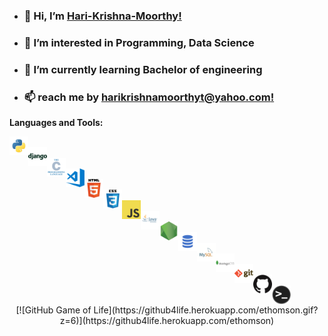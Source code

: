 - ###   👋 Hi, I’m [Hari-Krishna-Moorthy!](https://Hari-Krishna-Moorthy.github.io)
- ###  👀 I’m interested in Programming, Data Science
- ### 🌱 I’m currently learning Bachelor of engineering
- ### 📫 reach me by [harikrishnamoorthyt@yahoo.com!](mailto:harikrishnamoorthyt@yahoo.com)


**Languages and Tools:**

<img align="left" alt="Python" height="30" src="https://raw.githubusercontent.com/github/explore/e94815998e4e0713912fed477a1f346ec04c3da2/topics/python/python.png" /></br>
<img align="left" alt="Django" height="30" src="https://raw.githubusercontent.com/github/explore/80688e429a7d4ef2fca1e82350fe8e3517d3494d/topics/django/django.png" /></br>
<img align="left" alt="C" height="30" src="https://raw.githubusercontent.com/github/explore/80688e429a7d4ef2fca1e82350fe8e3517d3494d/topics/c/c.png" /></br>
<img align="left" alt="Visual Studio Code" height="30" src="https://raw.githubusercontent.com/github/explore/80688e429a7d4ef2fca1e82350fe8e3517d3494d/topics/visual-studio-code/visual-studio-code.png" /></br>
<img align="left" alt="HTML5" height="30" src="https://raw.githubusercontent.com/github/explore/80688e429a7d4ef2fca1e82350fe8e3517d3494d/topics/html/html.png" /></br>
<img align="left" alt="CSS3" height="30" src="https://raw.githubusercontent.com/github/explore/80688e429a7d4ef2fca1e82350fe8e3517d3494d/topics/css/css.png" /></br>
<img align="left" alt="JavaScript" height="30" src="https://raw.githubusercontent.com/github/explore/80688e429a7d4ef2fca1e82350fe8e3517d3494d/topics/javascript/javascript.png" /></br>
<img align="left" alt="Java" height="30" src="https://raw.githubusercontent.com/github/explore/80688e429a7d4ef2fca1e82350fe8e3517d3494d/topics/java/java.png" /></br>
<img align="left" alt="NodeJs" height="30" src="https://raw.githubusercontent.com/github/explore/80688e429a7d4ef2fca1e82350fe8e3517d3494d/topics/nodejs/nodejs.png" /></br>
<img align="left" alt="SQL" height="30" src="https://raw.githubusercontent.com/github/explore/80688e429a7d4ef2fca1e82350fe8e3517d3494d/topics/sql/sql.png" /></br>
<img align="left" alt="MySQL" height="30" src="https://raw.githubusercontent.com/github/explore/80688e429a7d4ef2fca1e82350fe8e3517d3494d/topics/mysql/mysql.png" /></br>
<img align="left" alt="MongoDB" height="30" src="https://raw.githubusercontent.com/github/explore/80688e429a7d4ef2fca1e82350fe8e3517d3494d/topics/mongodb/mongodb.png" /></br>
<img align="left" alt="Git" height="30" src="https://raw.githubusercontent.com/github/explore/80688e429a7d4ef2fca1e82350fe8e3517d3494d/topics/git/git.png" /> </br>
<img align="left" alt="GitHub" height="30" src="https://raw.githubusercontent.com/github/explore/78df643247d429f6cc873026c0622819ad797942/topics/github/github.png" /></br>
<img align="left" alt="Terminal" height="30" src="https://raw.githubusercontent.com/github/explore/80688e429a7d4ef2fca1e82350fe8e3517d3494d/topics/terminal/terminal.png" /></br>

<p align="center"> 
	[![GitHub Game of Life](https://github4life.herokuapp.com/ethomson.gif?z=6)](https://github4life.herokuapp.com/ethomson)
</p>


